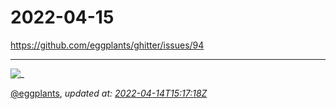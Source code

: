 # 2022-04-15

<https://github.com/eggplants/ghitter/issues/94>

---

![_](https://github.githubassets.com/images/mona-loading-default.gif)

[@eggplants](https://github.com/eggplants), *updated at: [2022-04-14T15:17:18Z](https://github.com/eggplants/ghitter/issues/94#issue-1204660523)*
